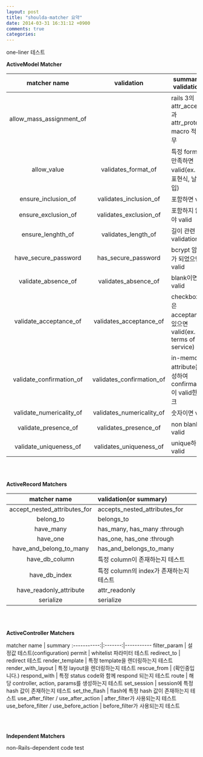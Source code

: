 ```yaml
---
layout: post
title: "shoulda-matcher 요약"
date: 2014-03-31 16:31:12 +0900
comments: true
categories: 
---
```


one-liner 테스트

**ActiveModel Matcher**

matcher name | validation | summary(or validation's)
:-----------:|:-------:|-----------
allow_mass_assignment_of | | rails 3의 attr_accesible과 attr_protected macro 적용 유무
allow_value | validates_format_of | 특정 format을 만족하면 valid(ex. 정규표현식, 날짜타입)
ensure_inclusion_of | validates_inclusion_of | 포함하면 valid
ensure_exclusion_of | validates_exclusion_of | 포함하지 않아야 valid
ensure_lenghth_of | validates_length_of | 길이 관련 validation
have_secure_password | has_secure_password | bcrypt 암호화가 되었으면 valid
validate_absence_of | validates_absence_of | blank이면 valid
validate_acceptance_of | validates_acceptance_of | checkbox 같은 acceptance가 있으면 valid(ex. terms of service)
validate_confirmation_of | validates_confirmation_of | in-memory에 attribute를 생성하여 confirmation이 valid한지 체크
validate_numericality_of | validates_numericality_of | 숫자이면 valid
validate_presence_of | validates_presence_of | non blank이면 valid
validate_uniqueness_of | validates_uniqueness_of | unique하면 valid

</br></br>

**ActiveRecord Matchers**

matcher name | validation(or summary)
:-----------:|:-------
accept_nested_attributes_for | accepts_nested_attributes_for
belong_to | belongs_to
have_many | has_many, has_many :through
have_one | has_one, has_one :through
have_and_belong_to_many | has_and_belongs_to_many
have_db_column | 특정 column이 존재하는지 테스트
have_db_index | 특정 column의 index가 존재하는지 테스트
have_readonly_attribute | attr_readonly
serialize | serialize

</br></br>

**ActiveController Matchers**

matcher name | summary
:-----------:|:-------:|-----------
filter_param | 설정값 테스트(configuration)
permit | whitelist 파라미터 테스트
redirect_to | redirect 테스트
render_template | 특정 template을 렌더링하는지 테스트
render_with_layout | 특정 layout을 렌더링하는지 테스트
rescue_from | (확인중입니다.)
respond_with | 특정 status code와 함께 respond 되는지 테스트
route | 해당 controller, action, params를 생성하는지 테스트
set_session | session에 특정 hash 값이 존재하는지 테스트
set_the_flash | flash에 특정 hash 값이 존재하는지 테스트
use_after_filter / use_after_action | after_filter가 사용되는지 테스트
use_before_filter / use_before_action | before_filter가 사용되는지 테스트

</br></br>

**Independent Matchers**

non-Rails-dependent code test

</br>